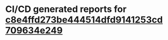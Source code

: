 # CI/CD generated reports for [c8e4ffd273be444514dfd9141253cd709634e249](https://github.com/hydephp/develop/commit/c8e4ffd273be444514dfd9141253cd709634e249)
